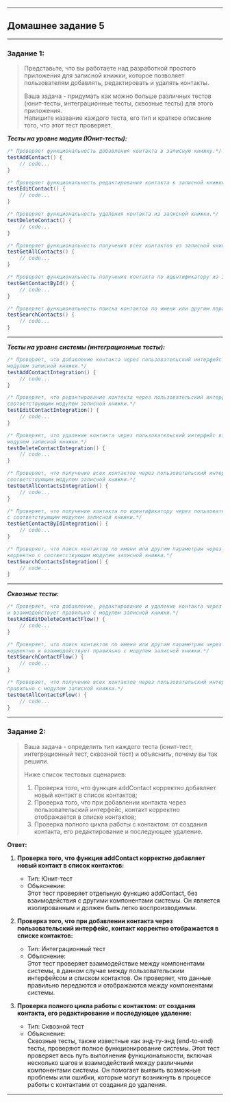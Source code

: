 
---
## Домашнее задание 5

---
### Задание 1:
> Представьте, что вы работаете над разработкой простого приложения для записной книжки, которое позволяет пользователям 
добавлять, редактировать и удалять контакты.
>
> Ваша задача - придумать как можно больше различных тестов (юнит-тесты, интеграционные тесты, сквозные тесты) для этого 
приложения. \
Напишите название каждого теста, его тип и краткое описание того, что этот тест проверяет.

**_Тесты на уровне модуля (Юнит-тесты):_**
````java
/* Проверяет функциональность добавления контакта в записную книжку.*/
testAddContact() {
    // code...
}
````
````java
/* Проверяет функциональность редактирования контакта в записной книжке.*/
testEditContact() {
    // code...
}
````
````java
/* Проверяет функциональность удаления контакта из записной книжки.*/
testDeleteContact() {
    // code...
}
````
````java
/* Проверяет функциональность получения всех контактов из записной книжки.*/
testGetAllContacts() {
    // code...
}
````
````java
/* Проверяет функциональность получения контакта по идентификатору из записной книжки.*/
testGetContactById() {
    // code...
}
````
````java
/* Проверяет функциональность поиска контактов по имени или другим параметрам в записной книжке.*/
testSearchContacts() {
    // code...
}
````
---
**_Тесты на уровне системы (интеграционные тесты):_**
````java
/* Проверяет, что добавление контакта через пользовательский интерфейс взаимодействует корректно с соответствующим 
модулем записной книжки.*/
testAddContactIntegration() {
    // code...
}
````
````java
/* Проверяет, что редактирование контакта через пользовательский интерфейс взаимодействует корректно с 
соответствующим модулем записной книжки.*/
testEditContactIntegration() {
    // code...
}
````
````java
/* Проверяет, что удаление контакта через пользовательский интерфейс взаимодействует корректно с соответствующим 
модулем записной книжки.*/
testDeleteContactIntegration() {
    // code...
} 
````
````java
/* Проверяет, что получение всех контактов через пользовательский интерфейс взаимодействует корректно с 
соответствующим модулем записной книжки.*/
testGetAllContactsIntegration() {
    // code...
}
````
````java
/* Проверяет, что получение контакта по идентификатору через пользовательский интерфейс взаимодействует корректно 
с соответствующим модулем записной книжки.*/
testGetContactByIdIntegration() {
    // code...
}
````
````java
/* Проверяет, что поиск контактов по имени или другим параметрам через пользовательский интерфейс взаимодействует 
корректно с соответствующим модулем записной книжки.*/
testSearchContactsIntegration() {
    // code...
}
````
---
**_Сквозные тесты:_**
````java
/* Проверяет, что добавление, редактирование и удаление контакта через пользовательский интерфейс работает корректно 
и взаимодействует правильно с модулем записной книжки.*/
testAddEditDeleteContactFlow() {
    // code...
}
````
````java
/* Проверяет, что поиск контактов по имени или другим параметрам через пользовательский интерфейс работает 
корректно и взаимодействует правильно с модулем записной книжки.*/
testSearchContactFlow() {
    // code...
}
````
````java
/* Проверяет, что получение всех контактов через пользовательский интерфейс работает корректно и взаимодействует 
правильно с модулем записной книжки.*/
testGetAllContactsFlow() {
    // code...
}
````
---
### Задание 2:
> Ваша задача - определить тип каждого теста (юнит-тест, интеграционный тест, сквозной тест) и объяснить, 
почему вы так решили.
>
> Ниже список тестовых сценариев: 
> 1) Проверка того, что функция addContact корректно добавляет новый контакт в список контактов;
> 2) Проверка того, что при добавлении контакта через пользовательский интерфейс, контакт корректно отображается 
в списке контактов;
> 3) Проверка полного цикла работы с контактом: от создания контакта, его редактирование и последующее удаление.

**Ответ:**
1) **Проверка того, что функция addContact корректно добавляет новый контакт в список контактов:**
   - Тип: Юнит-тест
   - Объяснение: \
   Этот тест проверяет отдельную функцию addContact, без взаимодействия с другими компонентами системы. 
   Он является изолированным и должен быть легко воспроизводимым.


2) **Проверка того, что при добавлении контакта через пользовательский интерфейс, контакт корректно отображается 
в списке контактов:**
   - Тип: Интеграционный тест
   - Объяснение: \
   Этот тест проверяет взаимодействие между компонентами системы, в данном случае между пользовательским интерфейсом и 
   списком контактов. Он проверяет, что данные правильно передаются и отображаются между компонентами системы.


3) **Проверка полного цикла работы с контактом: от создания контакта, его редактирование и последующее удаление:**
   - Тип: Сквозной тест
   - Объяснение: \
   Сквозные тесты, также известные как энд-ту-энд (end-to-end) тесты, проверяют полное функционирование системы.
   Этот тест проверяет весь путь выполнения функциональности, включая несколько шагов и взаимодействий между различными 
   компонентами системы. Он помогает выявить возможные проблемы или ошибки, которые могут возникнуть в процессе работы 
   с контактами от создания до удаления.
---